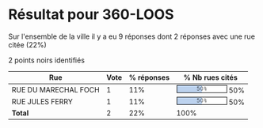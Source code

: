 # Résultat pour 360-LOOS

Sur l'ensemble de la ville il y a eu 9 réponses dont 2 réponses avec une rue citée (22%)

2 points noirs identifiés

| Rue | Vote | % réponses | % Nb rues cités|
|-----|------|------------|----------------|
| RUE DU MARECHAL FOCH | 1 | 11% | <img src="../../img/bar_50.gif" />&nbsp;50%|
| RUE JULES FERRY | 1 | 11% | <img src="../../img/bar_50.gif" />&nbsp;50%|
| **Total** | 2 | 22% | 100%|
